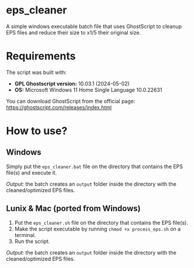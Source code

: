 # eps_cleaner
A simple windows executable batch file that uses GhostScript to cleanup EPS files and reduce their size to x1/5 their original size.

# Requirements
The script was built with:
- **GPL Ghostscript version:** 10.03.1 (2024-05-02)
- **OS:** Microsoft Windows 11 Home Single Language 10.0.22631

You can download GhostScript from the official page: https://ghostscript.com/releases/index.html

# How to use?
## Windows
Simply put the ```eps_cleaner.bat``` file on the directory that contains the EPS file(s) and execute it.

*Output:* the batch creates an ```output``` folder inside the directory with the cleaned/optimized EPS files.

## Lunix & Mac (ported from Windows)
1. Put the ```eps_cleaner.sh``` file on the directory that contains the EPS file(s).
2. Make the script executable by running ```chmod +x process_eps.sh``` on a terminal.
3. Run the script.

*Output:* the batch creates an ```output``` folder inside the directory with the cleaned/optimized EPS files.